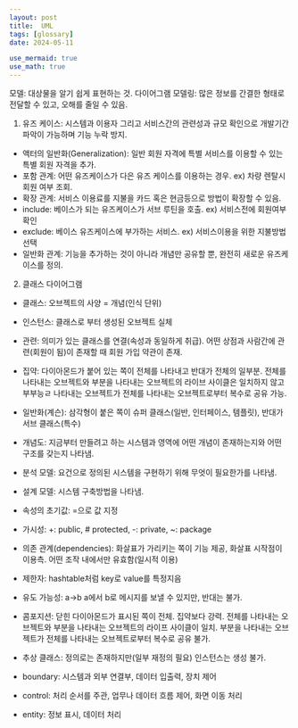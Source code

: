 ```yaml
---
layout: post
title:  UML
tags: [glossary]
date: 2024-05-11

use_mermaid: true
use_math: true
---
```


모델: 대상물을 알기 쉽게 표현하는 것.
다이어그램 모델링: 많은 정보를 간결한 형태로 전달할 수 있고, 오해를 줄일 수 있음.

1. 유즈 케이스: 시스템과 이용자 그리고 서비스간의 관련성과 규모 확인으로 개발기간 파악이 가능하며 기능 누락 방지.
- 액터의 일반화(Generalization): 일반 회원 자격에 특별 서비스를 이용할 수 있는 특별 회원 자격을 추가.
- 포함 관계: 어떤 유즈케이스가 다은 유즈 케이스를 이용하는 경우. ex) 차량 렌탈시 회원 여부 조회.
- 확장 관계: 서비스 이용료를 지불을 카드 혹은 현금등으로 방법이 확장할 수 있음.
- include: 베이스가 되는 유즈케이스가 서브 루틴을 호출. ex) 서비스전에 회원여부 확인 
- exclude: 베이스 유즈케이스에 부가하는 서비스. ex) 서비스이용을 위한 지불방법 선택
- 일반화 관계: 기능을 추가하는 것이 아니라 개념만 공유할 뿐, 완전히 새로운 유즈케이스를 정의.

2. 클래스 다이어그램
- 클래스: 오브젝트의 사양 = 개념(인식 단위)
- 인스턴스: 클래스로 부터 생성된 오브젝트 실체
- 관련: 의미가 있는 클래스를 연결(속성과 동일하게 취급). 어떤 상점과 사람간에 관련(회원이 됨)이 존재할 때 회원 가입 약관이 존재.
- 집약: 다이아몬드가 붙어 있는 쪽이 전체를 나타내고 반대가 전체의 일부분. 전체를 나타내는 오브젝트와 부분을 나타내는 오브젝트의 라이브 사이클은 일치하지 않고 부부능ㄹ 나타내는 오브젝트가 전체를 나타내는 오브젝트로부터 복수로 공유 가능.
- 일반화(계슨): 삼각형이 붙은 쪽이 슈퍼 클래스(일반, 인터페이스, 템플릿), 반대가 서브 클래스(특수)
- 개념도: 지금부터 만들려고 하는 시스템과 영역에 어떤 개념이 존재하는지와 어떤 구조를 갖는지 나타냄.
- 분석 모델: 요건으로 정의된 시스템을 구현하기 위해 무엇이 필요한가를 나타냄.
- 설계 모델: 시스템 구축방법을 나타냄.

- 속성의 초기값: =으로 값 지정
- 가시성: +: public, # protected, -: private, ~: package
- 의존 관계(dependencies): 화살표가 가리키는 쪽이 기능 제공, 화살표 시작점이 이용측. 어떤 조작 내에서만 유효함(일시적 이용)
- 제한자: hashtable처럼 key로 value를 특정지음
- 유도 가능성: a->b a에서 b로 메시지를 보낼 수 있지만, 반대는 불가.
- 콤포지션: 닫힌 다이아몬드가 표시된 쪽이 전체. 집약보다 강력. 전체를 나타내는 오브젝트와 부분을 나타내는 오브젝트의 라이프 사이클이 일치. 부분을 나타내는 오브젝트가 전체를 나타내는 오브젝트로부터 복수로 공유 불가.
- 추상 클래스: 정의로는 존재하지만(일부 재정의 필요) 인스턴스는 생성 불가. 
- boundary: 시스템과 외부 연결부, 데이터 입출력, 장치 제어
- control: 처리 순서를 주관, 업무나 데이터 흐름 제어, 화면 이동 처리
- entity: 정보 표시, 데이터 처리
